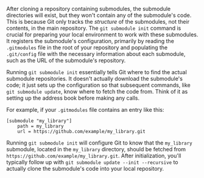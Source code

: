After cloning a repository containing submodules, the submodule directories will exist, but they won't contain any of the submodule's code. This is because Git only tracks the _structure_ of the submodules, not their contents, in the main repository. The `git submodule init` command is crucial for preparing your local environment to work with these submodules. It registers the submodule's configuration, primarily by reading the `.gitmodules` file in the root of your repository and populating the `.git/config` file with the necessary information about each submodule, such as the URL of the submodule's repository.

Running `git submodule init` essentially tells Git where to find the actual submodule repositories. It doesn't actually download the submodule's code; it just sets up the configuration so that subsequent commands, like `git submodule update`, know where to fetch the code from. Think of it as setting up the address book before making any calls.

For example, if your `.gitmodules` file contains an entry like this:

```
[submodule "my_library"]
	path = my_library
	url = https://github.com/example/my_library.git
```

Running `git submodule init` will configure Git to know that the `my_library` submodule, located in the `my_library` directory, should be fetched from `https://github.com/example/my_library.git`. After initialization, you'll typically follow up with `git submodule update --init --recursive` to actually clone the submodule's code into your local repository.